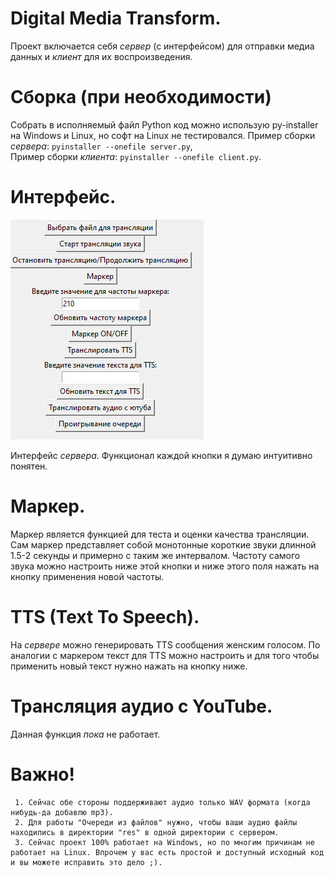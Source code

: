 # Digital Media Transform.
Проект включается себя *сервер* (с интерфейсом) для отправки медиа данных и *клиент* для их воспроизведения.
# Сборка (при необходимости)
Собрать в исполняемый файл Python код можно использую py-installer на Windows и Linux, но софт на Linux не тестировался.
Пример сборки *сервера*: ``` pyinstaller --onefile server.py ```,  
Пример сборки *клиента*: ``` pyinstaller --onefile client.py ```.
# Интерфейс.
![alt text](https://github.com/amazingdevvv/DMT/blob/main/images/gui.png)

Интерфейс *сервера*.
Функционал каждой кнопки я думаю интуитивно понятен. 

# Маркер.
Маркер является функцией для теста и оценки качества трансляции. Сам маркер представляет собой монотонные короткие звуки длинной 1.5-2 секунды и примерно с таким же интервалом. Частоту самого звука можно настроить ниже этой кнопки и ниже этого поля нажать на кнопку применения новой частоты.

# TTS (Text To Speech).
На *сервере* можно генерировать TTS сообщения женским голосом. По аналогии с маркером текст для TTS можно настроить и для того чтобы применить новый текст нужно нажать на кнопку ниже.

# Трансляция аудио с YouTube.
Данная функция *пока* не работает.

# Важно!
```
 1. Сейчас обе стороны поддерживают аудио только WAV формата (когда нибудь-да добавлю mp3).
 2. Для работы "Очереди из файлов" нужно, чтобы ваши аудио файлы находились в директории "res" в одной директории с сервером.
 3. Сейчас проект 100% работает на Windows, но по многим причинам не работает на Linux. Впрочем у вас есть простой и доступный исходный код и вы можете исправить это дело ;).
 
